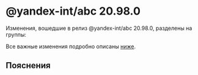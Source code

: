 # @yandex-int/abc 20.98.0

<!-- ЧЕЛОВЕЧЕСКОЕ ВСТУПЛЕНИЕ -->

Изменения, вошедшие в релиз @yandex-int/abc 20.98.0, разделены на группы:

Все важные изменения подробно описаны [ниже](#Пояснения).

## Пояснения

